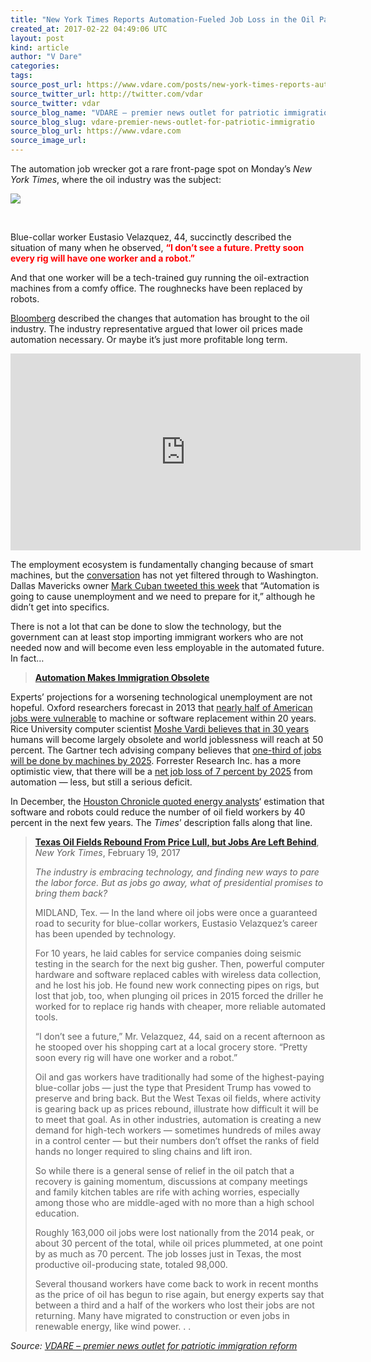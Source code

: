 ```yaml
---
title: "New York Times Reports Automation-Fueled Job Loss in the Oil Patch"
created_at: 2017-02-22 04:49:06 UTC
layout: post
kind: article
author: "V Dare"
categories: 
tags: 
source_post_url: https://www.vdare.com/posts/new-york-times-reports-automation-fueled-job-loss-in-the-oil-patch
source_twitter_url: http://twitter.com/vdar
source_twitter: vdar
source_blog_name: "VDARE – premier news outlet for patriotic immigration reform"
source_blog_slug: vdare-premier-news-outlet-for-patriotic-immigratio
source_blog_url: https://www.vdare.com
source_image_url: 
---
```

<div class="pf-content"><p>The automation job wrecker got a rare front-page spot on Monday’s <em>New York Times</em>, where the oil industry was the subject:</p>
<p><img src="http://www.limitstogrowth.org/ltg-uploads/2017/02/OilRecoversButNotJobsAutomation-nytFPfeb20-2017.png" /></p>
<p>&nbsp;</p>
<p>Blue-collar worker Eustasio Velazquez, 44, succinctly described the situation of many when he observed, <strong><span style="color: #ff0000;">“I don’t see a future. Pretty soon every rig will have one worker and a robot.”</span></strong></p>
<p>And that one worker will be a tech-trained guy running the oil-extraction machines from a comfy office. The roughnecks have been replaced by robots.</p>
<p><a href="https://www.bloomberg.com/news/articles/2017-01-24/robots-are-taking-over-oil-rigs-as-roughnecks-become-expendable">Bloomberg</a> described the changes that automation has brought to the oil industry. The industry representative argued that lower oil prices made automation necessary. Or maybe it’s just more profitable long term.</p>
<p><iframe src="https://www.bloomberg.com/api/embed/iframe?id=61334b76-9603-4541-8c33-49fb52118b49" width="560" height="315" frameborder="0"></iframe></p>
<p>The employment ecosystem is fundamentally changing because of smart machines, but the <a href="http://www.limitstogrowth.org/articles/2017/02/17/automation-bill-gates-says-to-tax-robots/">conversation</a> has not yet filtered through to Washington. Dallas Mavericks owner <a href="http://finance.yahoo.com/news/mark-cuban-robots-cause-unemployment-105031492.html">Mark Cuban tweeted this week</a> that “Automation is going to cause unemployment and we need to prepare for it,” although he didn’t get into specifics.</p>
<p>There is not a lot that can be done to slow the technology, but the government can at least stop importing immigrant workers who are not needed now and will become even less employable in the automated future. In fact…</p>
<blockquote><p><a href="http://www.thesocialcontract.com/artman2/publish/tsc_27_1/tsc-27-1-walker-2_printer.shtml"><b>Automation Makes Immigration Obsolete</b></a></p></blockquote>
<p>Experts’ projections for a worsening technological unemployment are not hopeful. Oxford researchers forecast in 2013 that <a href="https://www.technologyreview.com/s/519241/report-suggests-nearly-half-of-us-jobs-are-vulnerable-to-computerization/">nearly half of American jobs were vulnerable</a> to machine or software replacement within 20 years. Rice University computer scientist <a href="http://www.limitstogrowth.org/articles/2016/02/15/computer-scientist-warns-automation-is-humanitys-greatest-challenge-ever/">Moshe Vardi believes that in 30 years</a> humans will become largely obsolete and world joblessness will reach at 50 percent. The Gartner tech advising company believes that <a href="http://www.limitstogrowth.org/articles/2014/10/07/analyst-one-in-three-jobs-will-be-done-by-smart-machines-by-2025/">one-third of jobs will be done by machines by 2025</a>. Forrester Research Inc. has a more optimistic view, that there will be a <a href="http://blogs.forrester.com/jp_gownder/15-08-24-robots_wont_steal_all_the_jobs_but_theyll_transform_the_way_we_work">net job loss of 7 percent by 2025</a> from automation — less, but still a serious deficit.</p><!-- TAG START { player: "7518-804336-VDare - Outstream - Rev", owner: "ONE Video by AOL", for: "ONE Video by AOL" - BEINJS } --><div id="57966237cc52c74a5e1363c4" class="vdb_player vdb_57966237cc52c74a5e1363c456bcd17ce4b018167fea5539">    <script type="text/javascript" src="//delivery.vidible.tv/jsonp/pid=57966237cc52c74a5e1363c4/56bcd17ce4b018167fea5539_bein.js"></script></div><!-- TAG END { date: 07/25/16 } -->
<p>In December, the <a href="http://www.limitstogrowth.org/articles/2016/12/30/automation-how-its-changing-the-oil-patch/">Houston Chronicle quoted energy analysts</a>‘ estimation that software and robots could reduce the number of oil field workers by 40 percent in the next few years. The <em>Times</em>’ description falls along that line.</p>
<blockquote><p><a href="https://www.nytimes.com/2017/02/19/business/energy-environment/oil-jobs-technology.html"><b>Texas Oil Fields Rebound From Price Lull, but Jobs Are Left Behind</b></a>, <em>New York Times</em>, February 19, 2017</p>
<p><i>The industry is embracing technology, and finding new ways to pare the labor force. But as jobs go away, what of presidential promises to bring them back?</i></p>
<p>MIDLAND, Tex. — In the land where oil jobs were once a guaranteed road to security for blue-collar workers, Eustasio Velazquez’s career has been upended by technology.</p>
<p>For 10 years, he laid cables for service companies doing seismic testing in the search for the next big gusher. Then, powerful computer hardware and software replaced cables with wireless data collection, and he lost his job. He found new work connecting pipes on rigs, but lost that job, too, when plunging oil prices in 2015 forced the driller he worked for to replace rig hands with cheaper, more reliable automated tools.</p>
<p>“I don’t see a future,” Mr. Velazquez, 44, said on a recent afternoon as he stooped over his shopping cart at a local grocery store. “Pretty soon every rig will have one worker and a robot.”</p>
<p>Oil and gas workers have traditionally had some of the highest-paying blue-collar jobs — just the type that President Trump has vowed to preserve and bring back. But the West Texas oil fields, where activity is gearing back up as prices rebound, illustrate how difficult it will be to meet that goal. As in other industries, automation is creating a new demand for high-tech workers — sometimes hundreds of miles away in a control center — but their numbers don’t offset the ranks of field hands no longer required to sling chains and lift iron.<span id="more-14772"></span></p>
<p>So while there is a general sense of relief in the oil patch that a recovery is gaining momentum, discussions at company meetings and family kitchen tables are rife with aching worries, especially among those who are middle-aged with no more than a high school education.</p>
<p>Roughly 163,000 oil jobs were lost nationally from the 2014 peak, or about 30 percent of the total, while oil prices plummeted, at one point by as much as 70 percent. The job losses just in Texas, the most productive oil-producing state, totaled 98,000.</p>
<p>Several thousand workers have come back to work in recent months as the price of oil has begun to rise again, but energy experts say that between a third and a half of the workers who lost their jobs are not returning. Many have migrated to construction or even jobs in renewable energy, like wind power. . .</p></blockquote>
</div><div class="">
    <i>Source: <a href="https://www.vdare.com">VDARE – premier news outlet for patriotic immigration reform</a></i>
</div>
